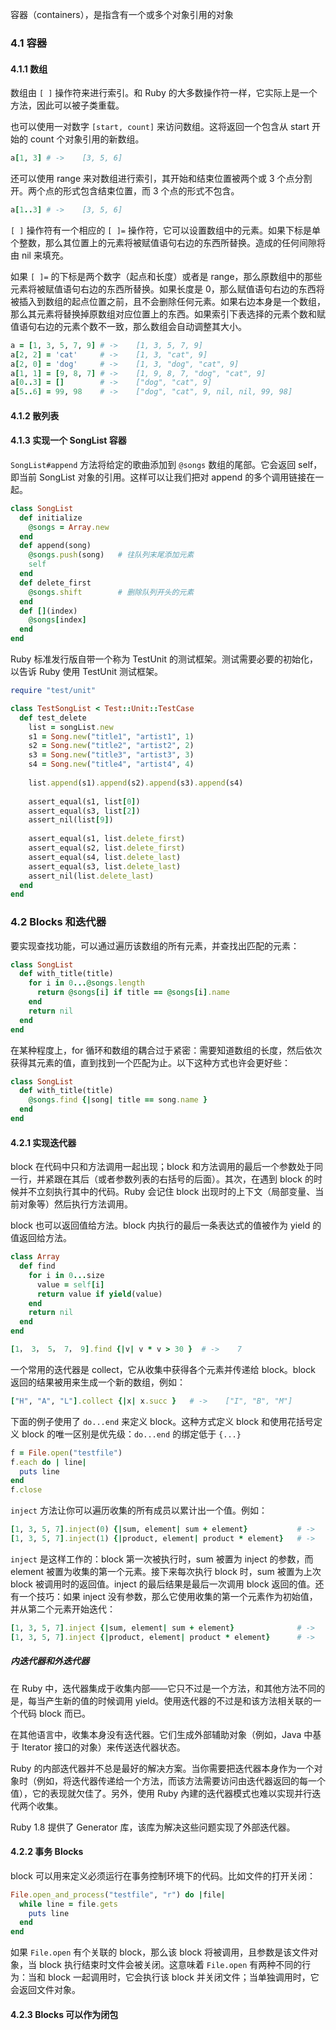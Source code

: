 容器（containers），是指含有一个或多个对象引用的对象

### 4.1 容器

#### 4.1.1 数组

数组由 `[ ]` 操作符来进行索引。和 Ruby 的大多数操作符一样，它实际上是一个方法，因此可以被子类重载。

也可以使用一对数字 `[start, count]` 来访问数组。这将返回一个包含从 start 开始的 count 个对象引用的新数组。

```ruby
a[1, 3]	# ->	[3, 5, 6]
```

还可以使用 range 来对数组进行索引，其开始和结束位置被两个或 3 个点分割开。两个点的形式包含结束位置，而 3 个点的形式不包含。

```ruby
a[1..3]	# ->	[3, 5, 6]
```

`[ ]` 操作符有一个相应的 `[ ]=` 操作符，它可以设置数组中的元素。如果下标是单个整数，那么其位置上的元素将被赋值语句右边的东西所替换。造成的任何间隙将由 nil 来填充。

如果 `[ ]=` 的下标是两个数字（起点和长度）或者是 range，那么原数组中的那些元素将被赋值语句右边的东西所替换。如果长度是 0，那么赋值语句右边的东西将被插入到数组的起点位置之前，且不会删除任何元素。如果右边本身是一个数组，那么其元素将替换掉原数组对应位置上的东西。如果索引下表选择的元素个数和赋值语句右边的元素个数不一致，那么数组会自动调整其大小。

```ruby
a = [1, 3, 5, 7, 9]	# ->	[1, 3, 5, 7, 9]
a[2, 2]	= 'cat'		# ->	[1, 3, "cat", 9]
a[2, 0] = 'dog'		# ->	[1, 3, "dog", "cat", 9]
a[1, 1]	= [9, 8, 7]	# ->	[1, 9, 8, 7, "dog", "cat", 9]
a[0..3]	= []		# ->	["dog", "cat", 9]
a[5..6] = 99, 98	# ->	["dog", "cat", 9, nil, nil, 99, 98]
```

#### 4.1.2 散列表

#### 4.1.3 实现一个 SongList 容器

`SongList#append` 方法将给定的歌曲添加到 `@songs` 数组的尾部。它会返回 self，即当前 SongList 对象的引用。这样可以让我们把对 append 的多个调用链接在一起。

```ruby
class SongList
  def initialize
    @songs = Array.new
  end
  def append(song)
    @songs.push(song)	# 往队列末尾添加元素
    self
  end
  def delete_first
    @songs.shift		# 删除队列开头的元素
  end
  def [](index)
    @songs[index]
  end
end
```

Ruby 标准发行版自带一个称为 TestUnit 的测试框架。测试需要必要的初始化，以告诉 Ruby 使用 TestUnit 测试框架。

```ruby
require "test/unit"

class TestSongList < Test::Unit::TestCase
  def test_delete
    list = songList.new
    s1 = Song.new("title1", "artist1", 1)
    s2 = Song.new("title2", "artist2", 2)
    s3 = Song.new("title3", "artist3", 3)
    s4 = Song.new("title4", "artist4", 4)
    
    list.append(s1).append(s2).append(s3).append(s4)
    
    assert_equal(s1, list[0])
    assert_equal(s3, list[2])
    assert_nil(list[9])
    
    assert_equal(s1, list.delete_first)
    assert_equal(s2, list.delete_first)
    assert_equal(s4, list.delete_last)
    assert_equal(s3, list.delete_last)
    assert_nil(list.delete_last)
  end
end
```

### 4.2 Blocks 和迭代器

要实现查找功能，可以通过遍历该数组的所有元素，并查找出匹配的元素：

```ruby
class SongList
  def with_title(title)
    for i in 0...@songs.length
      return @songs[i] if title == @songs[i].name
    end
    return nil
  end
end
```

在某种程度上，for 循环和数组的耦合过于紧密：需要知道数组的长度，然后依次获得其元素的值，直到找到一个匹配为止。以下这种方式也许会更好些：

```ruby
class SongList
  def with_title(title)
    @songs.find {|song| title == song.name }
  end
end
```

#### 4.2.1 实现迭代器

block 在代码中只和方法调用一起出现；block 和方法调用的最后一个参数处于同一行，并紧跟在其后（或者参数列表的右括号的后面）。其次，在遇到 block 的时候并不立刻执行其中的代码。Ruby 会记住 block 出现时的上下文（局部变量、当前对象等）然后执行方法调用。

block 也可以返回值给方法。block 内执行的最后一条表达式的值被作为 yield 的值返回给方法。

```ruby
class Array
  def find
    for i in 0...size
      value = self[i]
      return value if yield(value)
    end
    return nil
  end
end

[1， 3， 5， 7， 9].find {|v| v * v > 30 }	# ->	7
```

一个常用的迭代器是 collect，它从收集中获得各个元素并传递给 block。block 返回的结果被用来生成一个新的数组，例如：

```ruby
["H", "A", "L"].collect {|x| x.succ }	# ->	["I", "B", "M"]
```

下面的例子使用了 `do...end` 来定义 block。这种方式定义 block 和使用花括号定义 block 的唯一区别是优先级：`do...end` 的绑定低于 `{...}`

```ruby
f = File.open("testfile")
f.each do | line|
  puts line
end
f.close
```

`inject` 方法让你可以遍历收集的所有成员以累计出一个值。例如：

```ruby
[1, 3, 5, 7].inject(0) {|sum, element| sum + element}			# ->	16
[1, 3, 5, 7].inject(1) {|product, element| product * element}	# ->	105
```

`inject` 是这样工作的：block 第一次被执行时，sum 被置为 inject 的参数，而 element 被置为收集的第一个元素。接下来每次执行 block 时，sum 被置为上次 block 被调用时的返回值。inject 的最后结果是最后一次调用 block 返回的值。还有一个技巧：如果 inject 没有参数，那么它使用收集的第一个元素作为初始值，并从第二个元素开始迭代：

```ruby
[1, 3, 5, 7].inject {|sum, element| sum + element}				# ->	16
[1, 3, 5, 7].inject {|product, element| product * element}		# ->	105
```

##### 内迭代器和外迭代器

在 Ruby 中，迭代器集成于收集内部——它只不过是一个方法，和其他方法不同的是，每当产生新的值的时候调用 yield。使用迭代器的不过是和该方法相关联的一个代码 block 而已。

在其他语言中，收集本身没有迭代器。它们生成外部辅助对象（例如，Java 中基于 Iterator 接口的对象）来传送迭代器状态。

Ruby 的内部迭代器并不总是最好的解决方案。当你需要把迭代器本身作为一个对象时（例如，将迭代器传递给一个方法，而该方法需要访问由迭代器返回的每一个值），它的表现就欠佳了。另外，使用 Ruby 內建的迭代器模式也难以实现并行迭代两个收集。

Ruby 1.8 提供了 Generator 库，该库为解决这些问题实现了外部迭代器。

#### 4.2.2 事务 Blocks

block 可以用来定义必须运行在事务控制环境下的代码。比如文件的打开关闭：

```ruby
File.open_and_process("testfile", "r") do |file|
  while line = file.gets
    puts line
  end
end
```

 如果 `File.open` 有个关联的 block，那么该 block 将被调用，且参数是该文件对象，当 block 执行结束时文件会被关闭。这意味着 `File.open` 有两种不同的行为：当和 block 一起调用时，它会执行该 block 并关闭文件；当单独调用时，它会返回文件对象。

#### 4.2.3 Blocks 可以作为闭包


